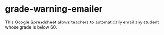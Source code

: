 grade-warning-emailer
=====================

This Google Spreadsheet allows teachers to automatically email any student whose grade is below 60. 